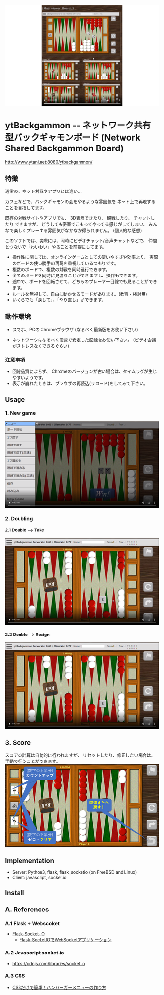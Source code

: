 [![a](docs/ytBackgammon-demo-4boards.png)](https://www.ytani.net/ytbackgammon/movies/ytBackgammon-demo-4boards.mp4)

# ytBackgammon -- ネットワーク共有型バックギャモンボード (Network Shared Backgammon Board)

http://www.ytani.net:8080/ytbackgammon/

## 特徴

通常の、ネット対戦やアプリとは違い...

カフェなどで、バックギャモンの会をやるような雰囲気を
ネット上で再現することを目指してます。

既存の対戦サイトやアプリでも、
3D表示できたり、
観戦したり、
チャットしたり
できますが、
どうしても密室でこもってやってる感じがしてしまい、
みんなで楽しくプレーする雰囲気がなかなか得られません。
(個人的な感想)

このソフトでは、実際には、同時にビデオチャット/音声チャットなどで、
仲間とつないで「わいわい」やることを前提にしてます。

* 操作性に関しては、オンラインゲームとしての使いやすさや効率より、
実際のボードの使い勝手の再現を重視しているつもりです。
* 複数のボードで、複数の対戦を同時進行できます。
* 全てのボードを同時に見渡ることができますし、操作もできます。
* 途中で、ボードを回転させて、どちらのプレーヤー目線でも見ることができます。
* ルールを無視して、自由に動かせるモードがあります。(教育・検討用)
* いくらでも「戻して」、「やり直し」ができます。


## 動作環境

* スマホ、PCの Chromeブラウザ
(なるべく最新版をお使い下さい)

* ネットワークはなるべく高速で安定した回線をお使い下さい。
(ビデオ会議がストレスなくできるぐらい)

### 注意事項

* 回線品質によらず、
Chromeのバージョンが古い場合は、タイムラグが生じやすいようです。
* 表示が崩れたときは、ブラウザの再読込(リロード)をしてみて下さい。


## Usage

### 1. New game

[![a](docs/ytBackgammon-opening.png)](https://www.ytani.net/ytbackgammon/movies/ytBackgammon-opening.mp4)


### 2. Doubling

#### 2.1 Double --> Take

[![a](docs/ytBackgammon-double.png)](https://www.ytani.net/ytbackgammon/movies/ytBackgammon-double-accept.mp4)


#### 2.2 Double --> Resign

[![a](docs/ytBackgammon-double.png)](https://www.ytani.net/ytbackgammon/movies/ytBackgammon-double-resign.mp4)

## 3. Score

スコアの計算は自動的に行われますが、
リセットしたり、修正したい場合は、手動で行うことができます。
![score](docs/ytbg-score1.png)

## Implementation

* Server: Python3, flask, flask_socketio (on FreeBSD and Linux)
* Client: javascript, socket.io


## Install


## A. References 

### A.1 Flask + Webscoket

* [Flask-Socket-IO](https://github.com/miguelgrinberg/Flask-SocketIO)
  - [Flask-SocketIOでWebSocketアプリケーション](https://qiita.com/nanakenashi/items/6497caf1c56c36f47be9)
  

### A.2 Javascript socket.io

* https://cdnjs.com/libraries/socket.io


### A.3 CSS

* [CSSだけで簡単！ハンバーガーメニューの作り方](https://saruwakakun.com/html-css/reference/nav-drawer)
